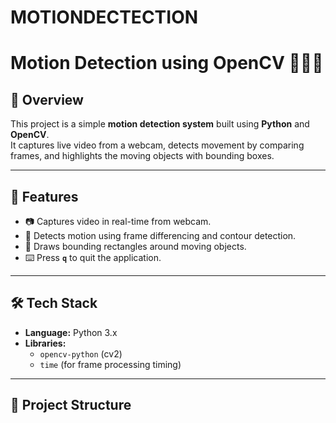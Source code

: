 # MOTIONDECTECTION
# Motion Detection using OpenCV 🎥🕵️‍♂️

## 📌 Overview
This project is a simple **motion detection system** built using **Python** and **OpenCV**.  
It captures live video from a webcam, detects movement by comparing frames, and highlights the moving objects with bounding boxes.

---

## 🚀 Features
- 📷 Captures video in real-time from webcam.  
- 🎯 Detects motion using frame differencing and contour detection.  
- 🔲 Draws bounding rectangles around moving objects.  
- ⌨️ Press **`q`** to quit the application.  

---

## 🛠️ Tech Stack
- **Language:** Python 3.x  
- **Libraries:**  
  - `opencv-python` (cv2)  
  - `time` (for frame processing timing)  

---

## 📂 Project Structure
